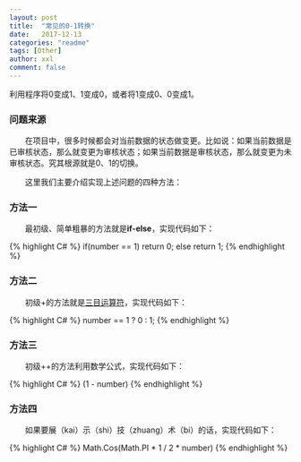 ```yaml
---
layout: post
title:  "常见的0-1转换"
date:   2017-12-13
categories: "readme"
tags: [Other]
author: xxl
comment: false
---
```

利用程序将0变成1、1变成0，或者将1变成0、0变成1。

### 问题来源
<p style="text-indent: 2em">在项目中，很多时候都会对当前数据的状态做变更。比如说：如果当前数据是已审核状态，那么就变更为审核状态；如果当前数据是审核状态，那么就变更为未审核状态。究其根源就是0、1的切换。</p>
<p style="text-indent: 2em">这里我们主要介绍实现上述问题的四种方法：</p>

### 方法一
<p style="text-indent: 2em">最初级、简单粗暴的方法就是<span style="font-weight:bold">if-else</span>，实现代码如下：</p>
{% highlight C# %}
if(number == 1) return 0;
else return 1;
{% endhighlight %}

### 方法二
<p style="text-indent: 2em">初级+的方法就是<a href="https://baike.baidu.com/item/%E4%B8%89%E7%9B%AE%E8%BF%90%E7%AE%97%E7%AC%A6/6434591?fr=aladdin" target="_blank">三目运算符</a>，实现代码如下：</p>
{% highlight C# %}
number == 1 ? 0 : 1;
{% endhighlight %}

### 方法三
<p style="text-indent: 2em">初级++的方法利用数学公式，实现代码如下：</p>
{% highlight C# %}
(1 - number)
{% endhighlight %}

### 方法四
<p style="text-indent: 2em">如果要展（kai）示（shi）技（zhuang）术（bi）的话，实现代码如下：</p>
{% highlight C# %}
Math.Cos(Math.PI * 1 / 2 * number)
{% endhighlight %}